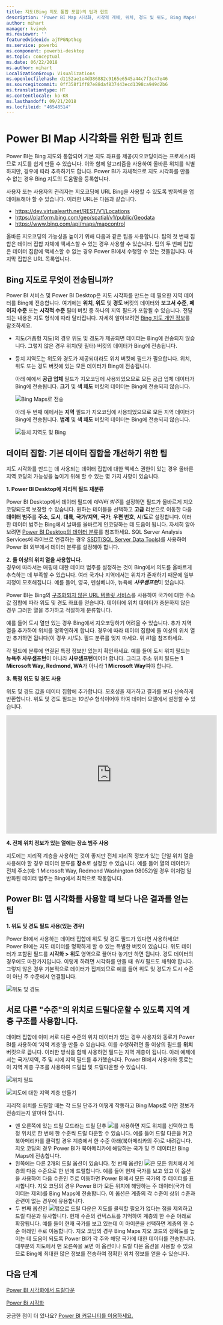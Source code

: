 ```yaml
---
title: 지도(Bing 지도 통합 포함)의 팁과 힌트
description: 'Power BI Map 시각화, 시각적 개체, 위치, 경도 및 위도, Bing Maps로 작동하는 방법 등에 대한 팁과 요령. '
author: mihart
manager: kvivek
ms.reviewer: ''
featuredvideoid: ajTPGNpthcg
ms.service: powerbi
ms.component: powerbi-desktop
ms.topic: conceptual
ms.date: 06/22/2018
ms.author: mihart
LocalizationGroup: Visualizations
ms.openlocfilehash: d1152ae1e4d386882c9165e6545a44c7f3c47e46
ms.sourcegitcommit: 0ff358f1ff87e88daf837443ecd1398ca949d2b6
ms.translationtype: HT
ms.contentlocale: ko-KR
ms.lasthandoff: 09/21/2018
ms.locfileid: "46548514"
---
```

# <a name="tips-and-tricks-for-power-bi-map-visualizations"></a>Power BI Map 시각화를 위한 팁과 힌트
Power BI는 Bing 지도와 통합되어 기본 지도 좌표를 제공(지오코딩이라는 프로세스)하므로 지도를 쉽게 만들 수 있습니다. 이와 함께 알고리즘을 사용하여 올바른 위치를 식별하지만, 경우에 따라 추측하기도 합니다. Power BI가 자체적으로 지도 시각화를 만들 수 없는 경우 Bing 지도의 도움말을 등록합니다. 

사용자 또는 사용자의 관리자는 지오코딩에 URL Bing을 사용할 수 있도록 방화벽을 업데이트해야 할 수 있습니다.  이러한 URL은 다음과 같습니다.
* https://dev.virtualearth.net/REST/V1/Locations
* https://platform.bing.com/geo/spatial/v1/public/Geodata
* https://www.bing.com/api/maps/mapcontrol

올바른 지오코딩의 가능성을 높이기 위해 다음과 같은 팁을 사용합니다. 팁의 첫 번째 집합은 데이터 집합 자체에 액세스할 수 있는 경우 사용할 수 있습니다. 팁의 두 번째 집합은 데이터 집합에 액세스할 수 없는 경우 Power BI에서 수행할 수 있는 것들입니다. 마지막 집합은 URL 목록입니다.

## <a name="what-is-sent-to-bing-maps"></a>Bing 지도로 무엇이 전송됩니까?
Power BI 서비스 및 Power BI Desktop은 지도 시각화를 만드는 데 필요한 지역 데이터를 Bing에 전송합니다. 여기에는 **위치**, **위도** 및 **경도** 버킷의 데이터와 **보고서 수준**, **페이지 수준** 또는 **시각적 수준** 필터 버킷 중 하나의 지역 필드가 포함될 수 있습니다. 전달되는 내용은 지도 형식에 따라 달라집니다. 자세히 알아보려면 [Bing 지도 개인 정보](https://go.microsoft.com/fwlink/?LinkID=248686)를 참조하세요.

* 지도(거품형 지도)의 경우 위도 및 경도가 제공되면 데이터는 Bing에 전송되지 않습니다. 그렇지 않은 경우 위치(및 필터) 버킷의 데이터가 Bing에 전송됩니다.     
* 등치 지역도는 위도와 경도가 제공되더라도 위치 버킷에 필드가 필요합니다. 위치, 위도 또는 경도 버킷에 있는 모든 데이터가 Bing에 전송됩니다.
  
    아래 예에서 **공급 업체** 필드가 지오코딩에 사용되었으므로 모든 공급 업체 데이터가 Bing에 전송됩니다. **크기** 및 **색 채도** 버킷의 데이터는 Bing에 전송되지 않습니다.
  
    ![Bing Maps로 전송](./media/power-bi-map-tips-and-tricks/power-bi-sent-to-bing-new.png)
  
    아래 두 번째 예에서는 **지역** 필드가 지오코딩에 사용되었으므로 모든 지역 데이터가 Bing에 전송됩니다. **범례** 및 **색 채도** 버킷의 데이터는 Bing에 전송되지 않습니다.
  
    ![등치 지역도 및 Bing](./media/power-bi-map-tips-and-tricks/power-bi-filled-map.png)

## <a name="in-the-dataset-tips-to-improve-the-underlying-dataset"></a>데이터 집합: 기본 데이터 집합을 개선하기 위한 팁
지도 시각화를 만드는 데 사용되는 데이터 집합에 대한 액세스 권한이 있는 경우 올바른 지역 코딩의 가능성을 높이기 위해 할 수 있는 몇 가지 사항이 있습니다.

**1. Power BI Desktop에 지리적 필드 재분류**

Power BI Desktop에서 데이터 필드에 *데이터 범주*를 설정하면 필드가 올바르게 지오코딩되도록 보장할 수 있습니다. 원하는 테이블을 선택하고 **고급** 리본으로 이동한 다음 **데이터 범주**를 **주소**, **도시**, **대륙**, **국가/지역**, **국가**, **우편 번호**, **시**/**도**로 설정합니다. 이러한 데이터 범주는 Bing에서 날짜를 올바르게 인코딩하는 데 도움이 됩니다. 자세히 알아보려면 [Power BI Desktop의 데이터 분류](../desktop-data-categorization.md)를 참조하세요. SQL Server Analysis Services에 라이브로 연결하는 경우 [SSDT(SQL Server Data Tools)](https://docs.microsoft.com/sql/ssdt/download-sql-server-data-tools-ssdt)를 사용하여 Power BI 외부에서 데이터 분류를 설정해야 합니다.

**2. 둘 이상의 위치 열을 사용합니다.**    
 경우에 따라서는 매핑에 대한 데이터 범주를 설정하는 것이 Bing에서 의도를 올바르게 추측하는 데 부족할 수 있습니다. 여러 국가나 지역에서는 위치가 존재하기 때문에 일부 지정이 모호해집니다. 예를 들어, 영국, 펜실베니아, 뉴욕에 ***사우샘프턴***이 있습니다.

Power BI는 Bing의 [구조화되지 않은 URL 템플릿 서비스](https://msdn.microsoft.com/library/ff701714.aspx)를 사용하여 국가에 대한 주소 값 집합에 따라 위도 및 경도 좌표를 얻습니다. 데이터에 위치 데이터가 충분하지 않은 경우 그러한 열을 추가하고 적절하게 분류합니다.

 예를 들어 도시 열만 있는 경우 Bing에서 지오코딩하기 어려울 수 있습니다. 추가 지역 열을 추가하여 위치를 명확인하게 합니다.  경우에 따라 데이터 집합에 둘 이상의 위치 열만 추가하면 됩니다(이 경우 시/도). 필드 분류를 잊지 마세요. 위 #1을 참조하세요.

각 필드에 분류에 연결된 특정 정보만 있는지 확인하세요.  예를 들어 도시 위치 필드는 **뉴욕주 사우샘프턴**이 아니라 **사우샘프턴**이어야 합니다.  그리고 주소 위치 필드는 **1 Microsoft Way, Redmond, WA**가 아니라 **1 Microsoft Way**여야 합니다.

**3. 특정 위도 및 경도 사용**

위도 및 경도 값을 데이터 집합에 추가합니다. 모호성을 제거하고 결과를 보다 신속하게 반환합니다. 위도 및 경도 필드는 *10진수* 형식이어야 하여 데이터 모델에서 설정할 수 있습니다.

<iframe width="560" height="315" src="https://www.youtube.com/embed/ajTPGNpthcg" frameborder="0" allowfullscreen></iframe>

**4. 전체 위치 정보가 있는 열에는 장소 범주 사용**

지도에는 지리적 계층을 사용하는 것이 좋지만 전체 지리적 정보가 있는 단일 위치 열을 사용해야 할 경우 데이터 분류를 **장소**로 설정할 수 있습니다. 예를 들어 열의 데이터가 전체 주소(예: 1 Microsoft Way, Redmond Washington 98052)일 경우 이처럼 일반화된 데이터 범주는 Bing에서 최적으로 작동합니다. 

## <a name="in-power-bi-tips-to-get-better-results-when-using-map-visualizations"></a>Power BI: 맵 시각화를 사용할 때 보다 나은 결과를 얻는 팁
**1. 위도 및 경도 필드 사용(있는 경우)**

Power BI에서 사용하는 데이터 집합에 위도 및 경도 필드가 있다면 사용하세요!  Power BI에는 지도 데이터를 명확하게 할 수 있는 특별한 버킷이 있습니다. 위도 데이터가 포함된 필드를 **시각화 > 위도** 영역으로 끌어다 놓기만 하면 됩니다.  경도 데이터의 경우에도 마찬가지입니다. 이렇게 하려면 시각화를 만들 때 *위치* 필드도 채워야 합니다. 그렇지 않은 경우 기본적으로 데이터가 집계되므로 예를 들어 위도 및 경도가 도시 수준이 아닌 주 수준에서 연결됩니다.

![위도 및 경도](./media/power-bi-map-tips-and-tricks/pbi_latitude.png) 

## <a name="use-geo-hierarchies-so-you-can-drill-down-to-different-levels-of-location"></a>서로 다른 "수준"의 위치로 드릴다운할 수 있도록 지역 계층 구조를 사용합니다.
데이터 집합에 이미 서로 다른 수준의 위치 데이터가 있는 경우 사용자와 동료가 Power BI를 사용하여 ‘지역 계층’을 만들 수 있습니다. 이를 수행하려면 둘 이상의 필드를 **위치** 버킷으로 끕니다. 이러한 방식을 함께 사용하면 필드는 지역 계층이 됩니다. 아래 예제에서는 국가/지역, 주 및 시에 지역 필드를 추가했습니다. Power BI에서 사용자와 동료는 이 지역 계층 구조를 사용하여 드릴업 및 드릴다운할 수 있습니다.

  ![위치 필드](./media/power-bi-map-tips-and-tricks/power-bi-hierarchy.png)

   ![지도에 대한 지역 계층 만들기](./media/power-bi-map-tips-and-tricks/power-bi-geo.gif)

지리적 위치를 드릴할 때는 각 드릴 단추가 어떻게 작동하고 Bing Maps로 어떤 정보가 전송되는지 알아야 합니다. 

* 맨 오른쪽에 있는 드릴 모드라는 드릴 단추 ![](media/power-bi-map-tips-and-tricks/power-bi-drill-down.png)를 사용하면 지도 위치를 선택하고 특정 위치로 한 번에 한 수준씩 드릴 다운할 수 있습니다. 예를 들어 드릴 다운을 켜고 북아메리카를 클릭할 경우 계층에서 한 수준 아래(북아메리카의 주)로 내려갑니다. 지오 코딩의 경우 Power BI가 북아메리카에 해당하는 국가 및 주 데이터만 Bing Maps에 전송합니다.  
* 왼쪽에는 다른 2개의 드릴 옵션이 있습니다. 첫 번째 옵션인 ![](media/power-bi-map-tips-and-tricks/power-bi-drill-down2.png)은 모든 위치에서 계층의 다음 수준으로 한 번에 드릴합니다. 예를 들어 현재 국가를 보고 있고 이 옵션을 사용하여 다음 수준인 주로 이동하면 Power BI에서 모든 국가의 주 데이터를 표시합니다. 지오 코딩의 경우 Power BI가 모든 위치에 해당하는 주 데이터(국가 데이터는 제외)를 Bing Maps에 전송합니다. 이 옵션은 계층의 각 수준이 상위 수준과 관련이 없는 경우에 유용합니다. 
* 두 번째 옵션인 ![맵으로 드릴 다운은](./media/power-bi-map-tips-and-tricks/power-bi-drill-down3.png) 지도를 클릭할 필요가 없다는 점을 제외하고 드릴 다운과 유사합니다.  현재 수준의 컨텍스트를 기억하여 계층의 한 수준 아래로 확장됩니다. 예를 들어 현재 국가를 보고 있는데 이 아이콘을 선택하면 계층의 한 수준 아래인 주로 이동합니다. 지오 코딩의 경우 Bing Maps 지오 코드의 정확도를 높이는 데 도움이 되도록 Power BI가 각 주와 해당 국가에 대한 데이터를 전송합니다. 대부분의 지도에서 맨 오른쪽을 보면 이 옵션이나 드릴 다운 옵션을 사용할 수 있으므로 Bing에 최대한 많은 정보를 전송하여 정확한 위치 정보를 얻을 수 있습니다. 

## <a name="next-steps"></a>다음 단계
[Power BI 시각화에서 드릴다운](../consumer/end-user-drill.md)

[Power Bi 시각화](power-bi-report-visualizations.md)

궁금한 점이 더 있나요? [Power BI 커뮤니티를 이용하세요.](http://community.powerbi.com/)

